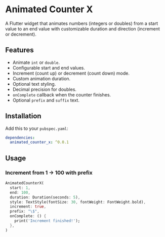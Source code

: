 # Animated Counter X

A Flutter widget that animates numbers (integers or doubles) from a start value to an end value with customizable duration and direction (increment or decrement).

## Features
- Animate `int` or `double`.
- Configurable start and end values.
- Increment (count up) or decrement (count down) mode.
- Custom animation duration.
- Optional text styling.
- Decimal precision for doubles.
- `onComplete` callback when the counter finishes.
- Optional `prefix` and `suffix` text.

## Installation
Add this to your `pubspec.yaml`:

```yaml
dependencies:
  animated_counter_x: ^0.0.1
```

## Usage

### Increment from 1 → 100 with prefix
```dart
AnimatedCounterX(
  start: 1,
  end: 100,
  duration: Duration(seconds: 5),
  style: TextStyle(fontSize: 30, fontWeight: FontWeight.bold),
  increment: true,
  prefix: "\$",
  onComplete: () {
    print('Increment finished!');
  },
)
```